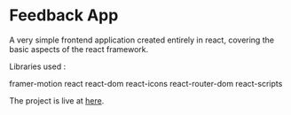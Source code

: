 # Feedback App

A very simple frontend application created entirely in react, covering the basic aspects of the react framework.

Libraries used :

framer-motion
react
react-dom
react-icons
react-router-dom
react-scripts

The project is live at [here]([https://www.libsdl.org/](https://startling-florentine-012a07.netlify.app/)).
